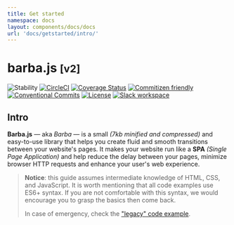 ```yaml
---
title: Get started
namespace: docs
layout: components/docs/docs
url: 'docs/getstarted/intro/'
---
```


# barba.js <small>[v2]</small>

![Stability](https://img.shields.io/badge/stability-stable-brightgreen.svg?style=flat-square "Badge") [![CircleCI](https://img.shields.io/circleci/project/github/barbajs/barba/main.svg?style=flat-square)](https://circleci.com/gh/barbajs/barba/tree/main "Badge") [![Coverage Status](https://img.shields.io/coveralls/github/barbajs/barba/main.svg?style=flat-square)](https://coveralls.io/github/barbajs/barba?branch=main "Badge") [![Commitizen friendly](https://img.shields.io/badge/commitizen-friendly-brightgreen.svg?style=flat-square)](http://commitizen.github.io/cz-cli/ "Badge") [![Conventional Commits](https://img.shields.io/badge/Conventional%20Commits-1.0.0-yellow.svg?style=flat-square)](https://conventionalcommits.org "Badge") [![License](https://img.shields.io/badge/license-MIT-green.svg?style=flat-square)](https://github.com/barbajs/barba/blob/main/LICENSE "Badge") <a href="{% slack_invite %}" target="_blank" rel="nofollow" title="Badge"><img src="https://img.shields.io/badge/slack-workspace-purple.svg?style=flat-square&logo=slack" alt="Slack workspace"></a>

<!-- <div class="info">
  <strong>🚧 IMPORTANT NOTE</strong>
  <p>The current documentation reflect source code of Barba.js `main` branch, which has not been published yet on NPM. We are still working on fixing and improving the code before releasing an new version. Stay tuned, be patient and <a href="https://github.com/barbajs/barba" target="_blank">follow the repository on Github</a> for more updates!</p>
</div> -->

## Intro

**Barba.js** — aka *Barba* —  is a small *(7kb minified and compressed)* and easy-to-use library that helps you create fluid and smooth transitions between your website's pages. It makes your website run like a **SPA** *(Single Page Application)* and help reduce the delay between your pages, minimize browser HTTP requests and enhance your user's web experience.

> **Notice**: this guide assumes intermediate knowledge of HTML, CSS, and JavaScript. It is worth mentioning that all code examples use ES6+ syntax. If you are not comfortable with this syntax, we would encourage you to grasp the basics then come back.
>
> In case of emergency, check the ["legacy" code example](/docs/getstarted/legacy/).
